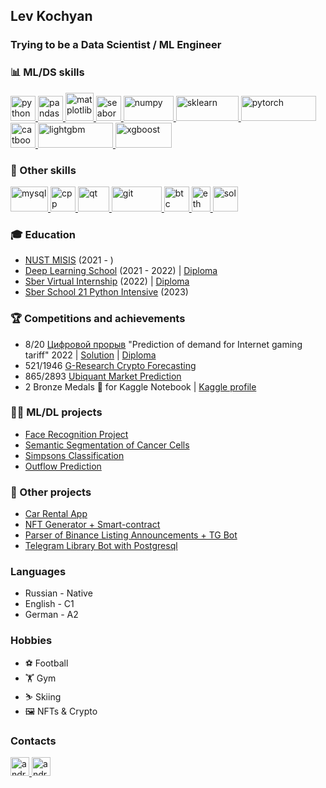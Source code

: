 ## Lev Kochyan
### Trying to be a Data Scientist / ML Engineer
</a>

### 📊 ML/DS skills
<p align="left"> 
  <a href="https://www.python.org" target="_blank"> 
    <img src="https://upload.wikimedia.org/wikipedia/commons/thumb/c/c3/Python-logo-notext.svg/1869px-Python-logo-notext.svg.png" alt="python" width="40" height="40"/>
  </a>
  
  <a href="https://pandas.pydata.org/" target="_blank"> 
    <img src="https://upload.wikimedia.org/wikipedia/commons/thumb/2/22/Pandas_mark.svg/411px-Pandas_mark.svg.png" alt="pandas" width="40" height="40"/>
  </a>
  
  <a href="https://matplotlib.org/" target="_blank"> 
    <img src="https://matplotlib.org/_static/images/documentation.svg" alt="matplotlib" width="45" height="45"/>
  </a>
  
   <a href="https://seaborn.pydata.org" target="_blank"> 
    <img src="https://seaborn.pydata.org/_images/logo-mark-lightbg.svg" alt="seaborn" width="40" height="40"/>
  </a>
  
  <a href="https://numpy.org/" target="_blank"> 
   <img src="https://upload.wikimedia.org/wikipedia/commons/thumb/3/31/NumPy_logo_2020.svg/268px-NumPy_logo_2020.svg.png" alt="numpy" width="80" height="40"/>
  </a>
  
  <a href="https://scikit-learn.org/stable/" target="_blank"> 
    <img src="https://upload.wikimedia.org/wikipedia/commons/thumb/0/05/Scikit_learn_logo_small.svg/223px-Scikit_learn_logo_small.svg.png" alt="sklearn" width="100" height="40"/>
  </a>
  
  <a href="https://pytorch.org/" target="_blank"> 
    <img src="https://upload.wikimedia.org/wikipedia/commons/thumb/9/96/Pytorch_logo.png/330px-Pytorch_logo.png" alt="pytorch" width="120" height="40"/>
  </a>
  
  <a href="https://catboost.ai/" target="_blank"> 
    <img src="https://upload.wikimedia.org/wikipedia/commons/thumb/c/cc/CatBoostLogo.png/120px-CatBoostLogo.png" alt="catboost" width="40" height="40"/>
  </a>
  
  <a href="https://lightgbm.readthedocs.io/en/v3.3.2/" target="_blank"> 
    <img src="https://upload.wikimedia.org/wikipedia/commons/thumb/d/d9/LightGBM_logo_black_text.svg/375px-LightGBM_logo_black_text.svg.png" alt="lightgbm" width="120" height="40"/>
  </a>
  
  <a href="https://xgboost.readthedocs.io/en/stable/" target="_blank"> 
    <img src="https://upload.wikimedia.org/wikipedia/commons/thumb/6/69/XGBoost_logo.png/312px-XGBoost_logo.png" alt="xgboost" width="90" height="40"/>
  </a>
  
</p>
  
### 🔧 Other skills
<p>
  <a href="https://www.mysql.com/" target="_blank"> 
    <img src="https://upload.wikimedia.org/wikipedia/ru/thumb/d/d3/Mysql.png/233px-Mysql.png" alt="mysql" width="60" height="40"/>
  </a>
  
  <a href="https://isocpp.org/" target="_blank"> 
    <img src="https://upload.wikimedia.org/wikipedia/commons/thumb/1/18/ISO_C%2B%2B_Logo.svg/107px-ISO_C%2B%2B_Logo.svg.png" alt="cpp" width="40" height="40"/>
  </a>
  
  <a href="https://www.qt.io/" target="_blank"> 
    <img src="https://upload.wikimedia.org/wikipedia/commons/thumb/0/0b/Qt_logo_2016.svg/164px-Qt_logo_2016.svg.png" alt="qt" width="50" height="40"/>
  </a>
  
  <a href="https://git-scm.com/" target="_blank"> 
    <img src="https://upload.wikimedia.org/wikipedia/commons/thumb/e/e0/Git-logo.svg/288px-Git-logo.svg.png" alt="git" width="80" height="40"/>
  </a>
  
  <a href="https://bitcoin.org/" target="_blank"> 
    <img src="https://upload.wikimedia.org/wikipedia/commons/thumb/4/46/Bitcoin.svg/120px-Bitcoin.svg.png" alt="btc" width="40" height="40"/>
  </a>
  
  <a href="https://ethereum.org/" target="_blank"> 
    <img src="https://upload.wikimedia.org/wikipedia/commons/thumb/0/01/Ethereum_logo_translucent.svg/225px-Ethereum_logo_translucent.svg.png" alt="eth" width="30" height="40"/>
  </a>
  
  <a href="https://soliditylang.org/" target="_blank"> 
    <img src="https://upload.wikimedia.org/wikipedia/commons/thumb/9/98/Solidity_logo.svg/77px-Solidity_logo.svg.png" alt="sol" width="40" height="40"/>
  </a>
  
</p>

### 🎓 Education

* [NUST MISIS](https://misis.ru) (2021 - )
* [Deep Learning School](https://dls.samcs.ru/) (2021 - 2022) | [Diploma](https://drive.google.com/file/d/1Ru6VRlJSXV4j530yw1Y-IlVPEVgy9ya_/view?usp=share_link)
* [Sber Virtual Internship](https://1.studre.ru/sber-datascience) (2022) | [Diploma](https://drive.google.com/file/d/1AK1z54B7eEiFN7PQjrg4XVMguLXhY7kv/view?usp=share_link)
* [Sber School 21 Python Intensive](https://21-school.ru/) (2023)

### 🏆 Competitions and achievements
* 8/20 [Цифровой прорыв](https://hacks-ai.ru/) "Prediction of demand for Internet gaming tariff" 2022 | [Solution](https://github.com/shhesterka04/running_pandas) | [Diploma](https://drive.google.com/file/d/17tHURIObQ6SWk5GLVx0133ARUHalEPVm/view?usp=share_link)
* 521/1946 [G-Research Crypto Forecasting](https://www.kaggle.com/competitions/g-research-crypto-forecasting)
* 865/2893 [Ubiquant Market Prediction](https://www.kaggle.com/competitions/ubiquant-market-prediction)
* 2 Bronze Medals 🥉 for Kaggle Notebook | [Kaggle profile](https://www.kaggle.com/kochyanlev)

### 👨‍💻 ML/DL projects
* [Face Recognition Project](https://github.com/KochyanLV/Face-Recognition-Project/blob/main/project_face_recognition.ipynb)
* [Semantic Segmentation of Cancer Cells](https://github.com/KochyanLV/semantic-segmentation/blob/main/semantic-segmentation.ipynb)
* [Simpsons Classification](https://github.com/KochyanLV/simpsons_classification/blob/main/simpsons-classification.ipynb)
* [Outflow Prediction](https://github.com/KochyanLV/outflow-prediction/blob/main/outflow-prediction.ipynb)

### 🔧 Other projects
* [Car Rental App](https://github.com/KochyanLV/car-rental-app)
* [NFT Generator + Smart-contract](https://github.com/KochyanLV/NFT)
* [Parser of Binance Listing Announcements + TG Bot](https://github.com/KochyanLV/binance_news_parser)
* [Telegram Library Bot with Postgresql](https://github.com/KochyanLV/Telegram-Library-Bot)

### Languages
* Russian - Native <br>
* English - C1 <br>
* German - A2 <br>

### Hobbies
* ⚽ Football
* 🏋️ Gym
* ⛷️ Skiing
* 🖼️ NFTs & Crypto

### Contacts
<p align="left"> 
  <a href="https://t.me/kochyanlv" target="_blank"> 
    <img src="https://upload.wikimedia.org/wikipedia/commons/thumb/8/82/Telegram_logo.svg/1024px-Telegram_logo.svg.png" alt="android" width="30" height="30"/> 
  </a>
  <a href="https://www.instagram.com/kochyanl/" target="_blank"> 
    <img src="https://upload.wikimedia.org/wikipedia/commons/thumb/e/e7/Instagram_logo_2016.svg/800px-Instagram_logo_2016.svg.png" alt="android" width="30" height="30"/> 
  </a>
</p>
